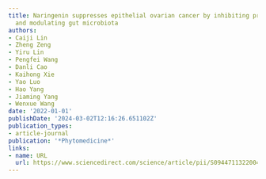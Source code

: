 ```yaml
---
title: Naringenin suppresses epithelial ovarian cancer by inhibiting proliferation
  and modulating gut microbiota
authors:
- Caiji Lin
- Zheng Zeng
- Yiru Lin
- Pengfei Wang
- Danli Cao
- Kaihong Xie
- Yao Luo
- Hao Yang
- Jiaming Yang
- Wenxue Wang
date: '2022-01-01'
publishDate: '2024-03-02T12:16:26.651102Z'
publication_types:
- article-journal
publication: '*Phytomedicine*'
links:
- name: URL
  url: https://www.sciencedirect.com/science/article/pii/S0944711322004901
---
```

